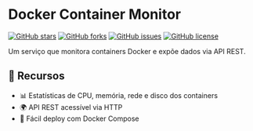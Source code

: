 # Docker Container Monitor

[![GitHub stars](https://img.shields.io/github/stars/pedromoreira49/dockermon?style=social)](https://github.com/pedromoreira49/dockermon/stargazers)
[![GitHub forks](https://img.shields.io/github/forks/pedromoreira49/dockermon?style=social)](https://github.com/pedromoreira49/dockermon/network)
[![GitHub issues](https://img.shields.io/github/issues/pedromoreira49/dockermon)](https://github.com/pedromoreira49/dockermon/issues)
[![GitHub license](https://img.shields.io/github/license/pedromoreira49/dockermon)](https://github.com/pedromoreira49/dockermon/blob/main/LICENSE)

Um serviço que monitora containers Docker e expõe dados via API REST.

## 🚀 Recursos

- 📊 Estatísticas de CPU, memória, rede e disco dos containers
- 🌍 API REST acessível via HTTP
- 🐳 Fácil deploy com Docker Compose

